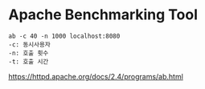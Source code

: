 Apache Benchmarking Tool
======================


```text
ab -c 40 -n 1000 localhost:8080
-c: 동시사용자
-n: 호출 횟수
-t: 호출 시간
```

https://httpd.apache.org/docs/2.4/programs/ab.html
